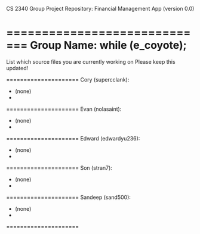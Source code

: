 CS 2340 Group Project Repository:
Financial Management App (version 0.0)

=============================
Group Name: while (e_coyote);
=============================

List which source files you are currently working on
Please keep this updated!

=====================
Cory (supercclank):
  + (none)
  + 
=====================
Evan (nolasaint):
  + (none)
  + 
=====================
Edward (edwardyu236):
  + (none)
  + 
=====================
Son (stran7):
  + (none)
  + 
=====================
Sandeep (sand500):
  + (none)
  + 
=====================
